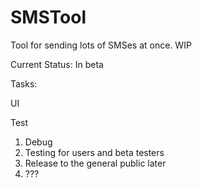 # SMSTool
Tool for sending lots of SMSes at once. WIP

Current Status: In beta 

Tasks: <p/>
UI <p/>
Test <p/>

1. Debug
2. Testing for users and beta testers
3. Release to the general public later
4. ???



